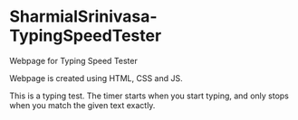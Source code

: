 # SharmialSrinivasa-TypingSpeedTester
Webpage for Typing Speed Tester

Webpage is created using HTML, CSS and JS.

This is a typing test. The timer starts when you start typing, and only stops when you match the given text exactly.
